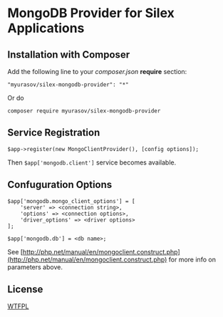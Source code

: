 # MongoDB Provider for Silex Applications

## Installation with Composer

Add the following line to your _composer.json_ __require__ section:

```
"myurasov/silex-mongodb-provider": "*"
```

Or do

`composer require myurasov/silex-mongodb-provider`


## Service Registration

```
$app->register(new MongoClientProvider(), [config options]);
```

Then `$app['mongodb.client']` service becomes available.

## Confuguration Options

```
$app['mongodb.mongo_client_options'] = [
    'server' => <connection string>,
    'options' => <connection options>,
    'driver_options' => <driver options>
];

$app['mongodb.db'] = <db name>;
```

See [http://php.net/manual/en/mongoclient.construct.php](http://php.net/manual/en/mongoclient.construct.php) for more info on parameters above.

## License

[WTFPL](http://www.wtfpl.net/)